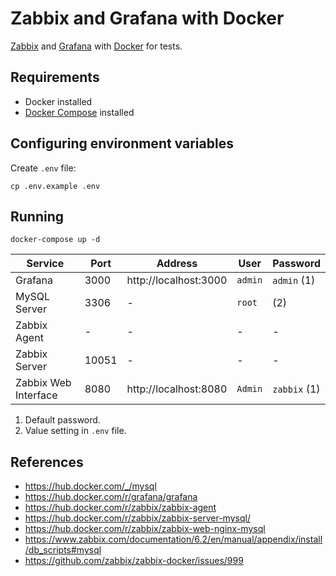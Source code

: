 # Zabbix and Grafana with Docker

[Zabbix](https://www.zabbix.com/) and [Grafana](https://grafana.com/) with [Docker](https://www.docker.com/) for tests.

## Requirements

- Docker installed
- [Docker Compose](https://docs.docker.com/compose/install/) installed

## Configuring environment variables

Create `.env` file:

```
cp .env.example .env
```

## Running

```
docker-compose up -d
```

| Service | Port | Address | User | Password |
|---      |---   | ---     | ---  | ---            |
| Grafana | 3000 | http://localhost:3000 | `admin` | `admin` (1) |
| MySQL Server | 3306 | - | `root` | (2) |
| Zabbix Agent | - | - | - | - |
| Zabbix Server | 10051 | - | - | - | - |
| Zabbix Web Interface | 8080 | http://localhost:8080 | `Admin` | `zabbix` (1) |

1. Default password. 
2. Value setting in `.env` file.

## References

- https://hub.docker.com/_/mysql
- https://hub.docker.com/r/grafana/grafana
- https://hub.docker.com/r/zabbix/zabbix-agent
- https://hub.docker.com/r/zabbix/zabbix-server-mysql/
- https://hub.docker.com/r/zabbix/zabbix-web-nginx-mysql
- https://www.zabbix.com/documentation/6.2/en/manual/appendix/install/db_scripts#mysql
- https://github.com/zabbix/zabbix-docker/issues/999
